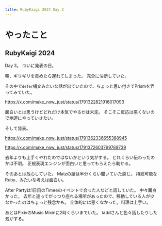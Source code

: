 ```yaml
---
title: RubyKaigi 2024 Day 3
---
```


# やったこと

## RubyKaigi 2024

Day 3。
ついに発表の日。

朝、ギリギリを責めたら遅れてしまった。
完全に油断していた。

その中で`defer`構文みたいな話が出ていたので、ちょっと思い付きでPrismを弄ってみていた。

<https://x.com/make_now_just/status/1791322821916017093>

面白いとは思うけどどれだけ本気でやるかは未定。
そこそこ反応は悪くないので地道にやっていきたい。

そして発表。

<https://x.com/make_now_just/status/1791362336655388945>

<https://x.com/make_now_just/status/1791372603799789739>

去年よりも上手くやれたのではないかという気がする。
どれくらい伝わったのかは不明。
正規表現エンジンが面白いと思ってもらえたら助かる。

そのあとは放心していた。
Matzの話は半分くらい聞いていた感じ。
持続可能なRuby、みたいな考えは面白い。

After Partyは1日目のTimeeのイベントで会った人などと話していた。
中々面白かった。
去年と違ってがっつり座れる場所があったので、移動している人が少なかったのはちょっと残念かも。
全体的には悪くなかった。料理は上手い。

あとはPixivのMusic Mixinに2時くらいまでいた。
taddさんと色々話したりした気がする。
